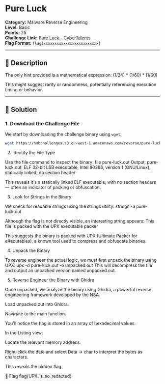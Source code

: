 # Pure Luck

**Category:** Malware Reverse Engineering  
**Level:** Basic  
**Points:** 25  
**Challenge Link:** [Pure Luck – CyberTalents](https://cybertalents.com/challenges/malware/pure-luck)  
**Flag Format:** `flag{xxxxxxxxxxxxxxxxxxxxxxxxx}`

---

## 📝 Description

The only hint provided is a mathematical expression: (1/24) * (1/60) * (1/60)


This might suggest rarity or randomness, potentially referencing execution timing or behavior.

---

## 🧩 Solution

### 1. Download the Challenge File

We start by downloading the challenge binary using `wget`:

```bash
wget https://hubchallenges.s3.eu-west-1.amazonaws.com/reverse/pure-luck.out
```
2. Identify the File Type

Use the file command to inspect the binary: file pure-luck.out
 Output: pure-luck.out: ELF 32-bit LSB executable, Intel 80386, version 1 (GNU/Linux), statically linked, no section header

This reveals it's a statically linked ELF executable, with no section headers — often an indicator of packing or obfuscation.

3. Look for Strings in the Binary

We check for readable strings using the strings utility: strings -a pure-luck.out

Although the flag is not directly visible, an interesting string appears: This file is packed with the UPX executable packer

This suggests the binary is packed with UPX (Ultimate Packer for eXecutables), a known tool used to compress and obfuscate binaries.

4. Unpack the Binary

To reverse engineer the actual logic, we must first unpack the binary using UPX: upx -d pure-luck.out -o unpacked.out
This will decompress the file and output an unpacked version named unpacked.out.

5. Reverse Engineer the Binary with Ghidra

  Once unpacked, we analyze the binary using Ghidra, a powerful reverse engineering framework developed by the NSA.

   Load unpacked.out into Ghidra.

  Navigate to the main function.

  You'll notice the flag is stored in an array of hexadecimal values.

  In the Listing view:

  Locate the relevant memory address.

  Right-click the data and select Data → char to interpret the bytes as characters.

This reveals the hidden flag. 

🏁 Flag
  flag{UPX_is_so_redacted}
